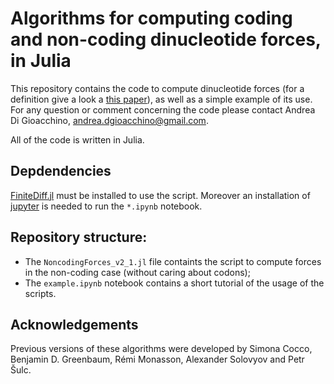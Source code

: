 # Algorithms for computing coding and non-coding dinucleotide forces, in Julia

This repository contains the code to compute dinucleotide forces (for a definition
give a look a [this paper](https://www.pnas.org/content/111/13/5054.short)),
as well as a simple example of its use.
For any question or comment concerning the code please contact Andrea Di Gioacchino,
<andrea.dgioacchino@gmail.com>.

All of the code is written in Julia.

## Depdendencies
[FiniteDiff.jl](https://github.com/JuliaDiff/FiniteDiff.jl) must be installed
to use the script. 
Moreover an installation of [jupyter](https://jupyter.org) is needed to run the `*.ipynb` notebook.

## Repository structure:
- The `NoncodingForces_v2_1.jl` file containts the script to compute forces
in the non-coding case (without caring about codons); 
- The `example.ipynb` notebook contains a short tutorial of the
usage of the scripts.


## Acknowledgements
Previous versions of these algorithms were developed by Simona Cocco,
Benjamin D. Greenbaum, Rémi Monasson, Alexander Solovyov and Petr Šulc.
